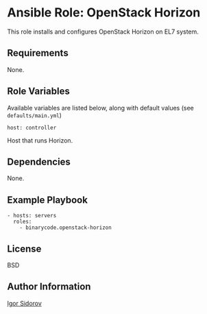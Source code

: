 Ansible Role: OpenStack Horizon
===============================

This role installs and configures OpenStack Horizon on EL7 system.

Requirements
------------

None.

Role Variables
--------------

Available variables are listed below, along with default values (see `defaults/main.yml`)

    host: controller

Host that runs Horizon.

Dependencies
------------

None.

Example Playbook
----------------

    - hosts: servers
      roles:
        - binarycode.openstack-horizon

License
-------

BSD

Author Information
------------------

[Igor Sidorov](https://github.com/binarycode)
